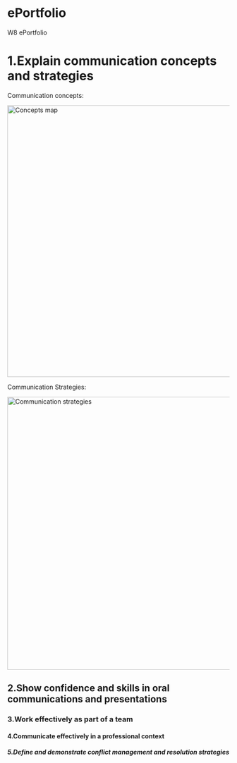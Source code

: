 # ePortfolio
W8 ePortfolio
<!DOCTYPE html>
<html>
<head>
<body>
  <h1>1.Explain communication concepts and strategies</h1>
  <p>Communication concepts:</p>
  <img src="https://www.edu.gov.mb.ca/k12/tech/imym/images/inv_ict6.gif" alt="Concepts map" width="618" height="617">
  <p>Communication Strategies:</p>
  <img src="https://venngage-wordpress.s3.amazonaws.com/uploads/2020/09/Strategy-Mind-Map-Template.png" alt="Communication strategies" width="700" height="620">
  <h2>2.Show confidence and skills in oral communications and presentations</h2>
  <h3>3.Work effectively as part of a team</h3>
  <h4>4.Communicate effectively in a professional context</h4>
  <h5>5.Define and demonstrate conflict management and resolution strategies</h5>
</body>
</html>
